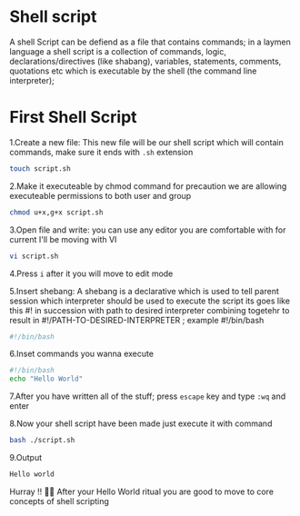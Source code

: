 # Shell script

A shell Script can be defiend as a file that contains commands; in a laymen language a shell script is a collection of commands, logic, declarations/directives (like shabang), variables, statements, comments, quotations etc which is executable by the shell (the command line interpreter);

# First Shell Script 

1.Create a new file: This new file will be our shell script which will contain commands, make sure it ends with ` .sh ` extension 

```bash
touch script.sh
```
2.Make it executeable by chmod command for precaution we are allowing executeable permissions to both user and group

```bash
chmod u+x,g+x script.sh
```

3.Open file and write: you can use any editor you are comfortable with for current I'll be moving with VI

```bash
vi script.sh
```
4.Press `i` after it you will move to edit mode 

5.Insert shebang: A shebang is a declarative which is used to tell parent session which interpreter should be used to execute the script its goes like this #! in succession with path to desired interpreter combining togetehr to result in #!/PATH-TO-DESIRED-INTERPRETER ; example #!/bin/bash

```bash
#!/bin/bash
```

6.Inset commands you wanna execute 
```bash
#!/bin/bash
echo "Hello World"
```

7.After you have written all of the stuff;  press `escape` key and type `:wq` and enter

8.Now your shell script have been made just execute it with command 
```bash
bash ./script.sh
```

9.Output
```bash
Hello world
```

Hurray !! 👍🏼 After your Hello World ritual you are good to move to core concepts of shell scripting 
